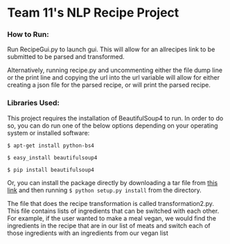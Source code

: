 # Team 11's NLP Recipe Project

### How to Run:

Run RecipeGui.py to launch gui. This will allow for an allrecipes link to be submitted to be parsed and transformed.

Alternatively, running recipe.py and uncommenting either the file dump line or the print line and copying the url into the url variable will allow for either creating a json file for the parsed recipe, or will print the parsed recipe. 

### Libraries Used:
This project requires the installation of BeautifulSoup4 to run. In order to do so, you can do run one of the below options depending on your operating system or installed software:

`$ apt-get install python-bs4`

`$ easy_install beautifulsoup4`

`$ pip install beautifulsoup4`

Or, you can install the package directly by downloading a tar file from [this link](http://www.crummy.com/software/BeautifulSoup/bs4/download/4.0/) and then running `$ python setup.py install` from the directory. 

The file that does the recipe transformation is called transformation2.py. This file contains lists of ingredients that can be switched with each other. For example, if the user wanted to make a meal vegan, we would find the ingredients in the recipe that are in our list of meats and switch each of those ingredients with an ingredients from our vegan list